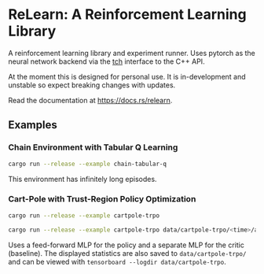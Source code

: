 # ReLearn: A Reinforcement Learning Library
A reinforcement learning library and experiment runner.
Uses pytorch as the neural network backend via the [tch](https://docs.rs/tch)
interface to the C++ API.

At the moment this is designed for personal use. It is in-development and
unstable so expect breaking changes with updates.

Read the documentation at <https://docs.rs/relearn>.

## Examples
### Chain Environment with Tabular Q Learning
```sh
cargo run --release --example chain-tabular-q
```
This environment has infinitely long episodes.

### Cart-Pole with Trust-Region Policy Optimization
```sh
cargo run --release --example cartpole-trpo

cargo run --release --example cartpole-trpo data/cartpole-trpo/<time>/actor.cbor
```
Uses a feed-forward MLP for the policy and a separate MLP for the critic
(baseline).
The displayed statistics are also saved to `data/cartpole-trpo/` and can be
viewed with `tensorboard --logdir data/cartpole-trpo`.

